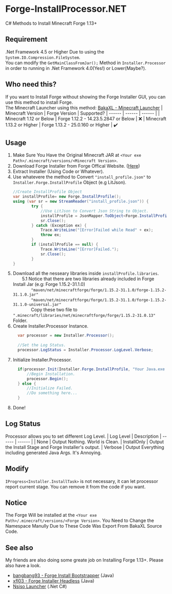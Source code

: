 # Forge-InstallProcessor.NET
C# Methods to Install Minecraft Forge 1.13+

## Requirement
.Net Framework 4.5 or Higher Due to using the `System.IO.Compression.FileSystem`.  
You can modify the `GetMainClassFromJar();` Method in `Installer.Processor` in order to running in .Net Framework 4.0(Yes!) or Lower(Maybe?).

## Who need this?
If you want to Install Forge without showing the Forge Installer GUI, you can use this method to install Forge.  
The Minecraft Launcher using this method: [BakaXL - Minecraft Launcher](http://www.BakaXL.com/) 
| Minecraft Version | Forge Version | Supported?
| ------ | ------ | ------ |
| Minecraft 1.12 or Below | Forge 1.12.2 - 14.23.5.2847 or Below | :x:
| Minecraft 1.13.2 or Higher | Forge 1.13.2 - 25.0.160 or Higher | :heavy_check_mark:

## Usage
1. Make Sure You Have the Original Minecraft JAR at `<Your exe Path>/.minecraft/versions/<Minecraft Version>`.
2. Download Forge Installer from Forge Offical Website. ([Here](https://files.minecraftforge.net/))
3. Extract Installer (Using Code or Whatever).
4. Use whatevere the method to Convert `"install_profile.json"` to `Installer.Forge.InstallProfile` Object (e.g LitJson).
    ```csharp
    //Create InstallProfile Object
    var installProfile= new Forge.InstallProfile();
    using (var sr = new StreamReader("install_profile.json")) {
			try {
			    //Use LitJson to Convert Json String to Object.
			    installProfile = JsonMapper.ToObject<Forge.InstallProfile>(sr.ReadToEnd());
                sr.Close();
			} catch (Exception ex) {
			    Trace.WriteLine("[Error]Failed while Read" + ex);
			    throw ex;
			}
			if (installProfile == null) {
			    Trace.WriteLine("[Error]Failed.");
		    	sr.Close();
            }
    }
    ```
5. Download all the nesseary libraries inside `installProfile.libraries`.   
&emsp;&emsp;5.1 Notice that there are two libraries already included in Forge Install Jar (e.g: Forge 1.15.2-31.1.0)  
&emsp;&emsp;&emsp;&emsp;`"maven/net/minecraftforge/forge/1.15.2-31.1.0/forge-1.15.2-31.1.0.jar"`  
&emsp;&emsp;&emsp;&emsp;`"maven/net/minecraftforge/forge/1.15.2-31.1.0/forge-1.15.2-31.1.0-universal.jar"`  
&emsp;&emsp;&emsp;&emsp;Copy these two file to `".minecraft/libraries/net/minecraftforge/forge/1.15.2-31.0.13"` Folder.
6. Create Installer.Processor Instance.
    ```csharp
      var processor = new Installer.Processor();
      
      //Set the Log Status.
      processor.LogStatus = Installer.Processor.LogLevel.Verbose;
    ```
7. Initialize Installer.Processor.
    ```csharp
      if(processor.Init(Installer.Forge.InstallProfile, "Your Java.exe Path")) {
          //Begin Installation.
          processor.Begin();
      } else { 
          //Initialize Failed.
          //Do something here...
      }
    ```
8. Done!

## Log Status
Processor allows you to set different Log Level.
| Log Level | Description
| ------ | ------ |
| None | Output Nothing. World is Clean.
| InstallOnly | Output the Install Stage and Forge Installer's output.
| Verbose | Output Everything including generated Java Args. It's Annoying.

## Modify
`IProgress<Installer.InstallTask>` is not necessary, it can let processor report current stage. 
You can remove it from the code if you want.

## Notice
The Forge Will be installed at the `<Your exe Path>/.minecraft/versions/<Forge Version>`.
You Need to Change the Namespace Manully Due to These Code Was Export From BakaXL Source Code.

## See also
My friends are also doing some greate job on Installing Forge 1.13+. Please also have a look.
* [bangbang93 - Forge Install Bootstrapper](https://github.com/bangbang93/forge-install-bootstrapper) (Java)
* [xfl03 - Forge Installer Headless](https://github.com/xfl03/ForgeInstallerHeadless) (Java)
* [Nsiso Launcher](https://github.com/Nsiso/NsisoLauncher/tree/dev/src/NsisoLauncherCore/Util/Installer/Forge) (.Net C#)
